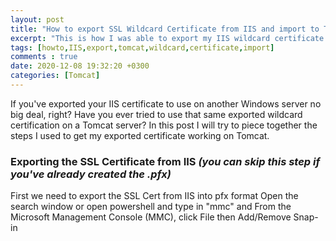 ```yaml
---
layout: post
title: "How to export SSL Wildcard Certificate from IIS and import to Tomcat"
excerpt: "This is how I was able to export my IIS wildcard certificate and use it on Tomcat."
tags: [howto,IIS,export,tomcat,wildcard,certificate,import]
comments : true
date: 2020-12-08 19:32:20 +0300
categories: [Tomcat]
---
```


If you've exported your IIS certificate to use on another Windows server no big deal, right? Have you ever tried to use that same exported wildcard certification on a Tomcat server? In this post I will try to piece together the steps I used to get my exported certificate working on Tomcat. 


### Exporting the SSL Certificate from IIS <i>(you can skip this step if you've already created the .pfx)</i>

First we need to export the SSL Cert from IIS into pfx format
Open the search window or open powershell and type in "mmc" and <return>
From the Microsoft Management Console (MMC), click File then Add/Remove Snap-in

